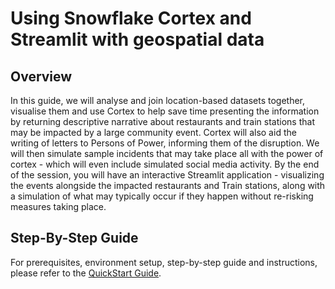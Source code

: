 # Using Snowflake Cortex and Streamlit with geospatial data

## Overview

In this guide, we will analyse and join location-based datasets together, visualise them and use Cortex to help save time presenting the information by returning descriptive narrative about restaurants and train stations that may be impacted by a large community event.  Cortex will also aid the writing of letters to Persons of Power, informing them of the disruption.  We will then simulate sample incidents that may take place all with the power of cortex - which will even include simulated social media activity.  By the end of the session, you will have an interactive Streamlit application - visualizing the events alongside the impacted restaurants and Train stations, along with a simulation of what may typically occur if they happen without re-risking measures taking place.

## Step-By-Step Guide

For prerequisites, environment setup, step-by-step guide and instructions, please refer to the [QuickStart Guide](https://quickstarts.snowflake.com/guide/using-snowflake-cortex-and-streamlit-with-geospatial-data/index.html).




